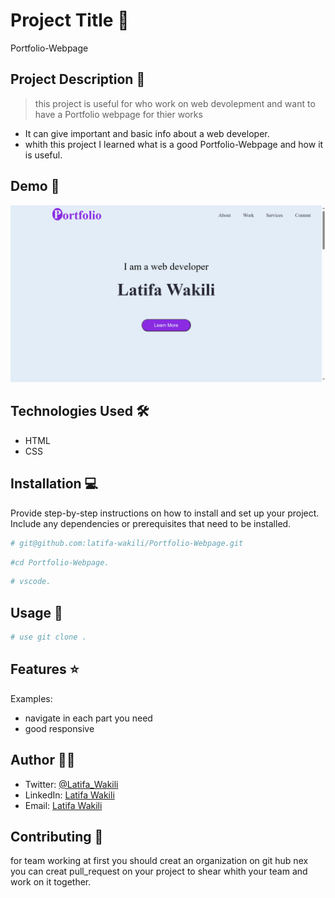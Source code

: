 # Project Title 🚀
Portfolio-Webpage
## Project Description 📝

> this project is useful for who work on web devolepment and want to have a Portfolio webpage for thier works
- It can give important and basic info about a web developer.
- whith this project I learned what is a good Portfolio-Webpage and how it is useful.

## Demo 📸


![Demo](portfolio.png)

## Technologies Used 🛠️

- HTML
- CSS


## Installation 💻

Provide step-by-step instructions on how to install and set up your project. Include any dependencies or prerequisites that need to be installed.

```bash
# git@github.com:latifa-wakili/Portfolio-Webpage.git
```

```bash
#cd Portfolio-Webpage.
```
```bash
# vscode.
```

## Usage 🎯

```bash
# use git clone .
```

## Features ⭐

Examples:

- navigate in each part you need
- good responsive


## Author 👩‍💻
- Twitter: [@Latifa_Wakili](https://x.com/WakiliLatifa?t=wlHTh8JuyFprQsN_hZQGWQ&s=08)
- LinkedIn: [Latifa Wakili](https://www.linkedin.com/in/latifa-wakili-68423b277?utm_source=share&utm_campaign=share_via&utm_content=profile&utm_medium=android_app)
- Email: [Latifa Wakili](saavenwakili@gmail.com)

## Contributing 🤝
for team working at first you should creat an organization on git hub nex you can creat pull_request on your project to shear whith your team and work on it together.

